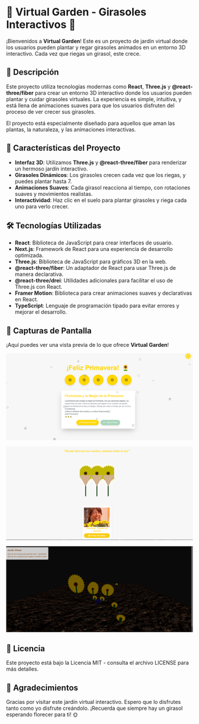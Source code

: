 # 🌻 Virtual Garden - Girasoles Interactivos 🌻

¡Bienvenidos a **Virtual Garden**! Este es un proyecto de jardín virtual donde los usuarios pueden plantar y regar girasoles animados en un entorno 3D interactivo. Cada vez que riegas un girasol, este crece.

## 🚀 Descripción

Este proyecto utiliza tecnologías modernas como **React**, **Three.js** y **@react-three/fiber** para crear un entorno 3D interactivo donde los usuarios pueden plantar y cuidar girasoles virtuales. La experiencia es simple, intuitiva, y está llena de animaciones suaves para que los usuarios disfruten del proceso de ver crecer sus girasoles.

El proyecto está especialmente diseñado para aquellos que aman las plantas, la naturaleza, y las animaciones interactivas.

## 🎨 Características del Proyecto

- **Interfaz 3D**: Utilizamos **Three.js** y **@react-three/fiber** para renderizar un hermoso jardín interactivo.
- **Girasoles Dinámicos**: Los girasoles crecen cada vez que los riegas, y puedes plantar hasta 7.
- **Animaciones Suaves**: Cada girasol reacciona al tiempo, con rotaciones suaves y movimientos realistas.
- **Interactividad**: Haz clic en el suelo para plantar girasoles y riega cada uno para verlo crecer.

## 🛠 Tecnologías Utilizadas

- **React**: Biblioteca de JavaScript para crear interfaces de usuario.
- **Next.js**: Framework de React para una experiencia de desarrollo optimizada.
- **Three.js**: Biblioteca de JavaScript para gráficos 3D en la web.
- **@react-three/fiber**: Un adaptador de React para usar Three.js de manera declarativa.
- **@react-three/drei**: Utilidades adicionales para facilitar el uso de Three.js con React.
- **Framer Motion**: Biblioteca para crear animaciones suaves y declarativas en React.
- **TypeScript**: Lenguaje de programación tipado para evitar errores y mejorar el desarrollo.

## 📸 Capturas de Pantalla

¡Aquí puedes ver una vista previa de lo que ofrece **Virtual Garden**!

![Vista previa del jardín virtual](./public/images/image.png)

![Vista previa del jardín virtual](./public/images/image2.png)

![Vista previa del jardín virtual](./public/images/image3.png)

## 📝 Licencia
Este proyecto está bajo la Licencia MIT - consulta el archivo LICENSE para más detalles.

## 🌻 Agradecimientos

Gracias por visitar este jardín virtual interactivo. Espero que lo disfrutes tanto como yo disfrute creándolo. ¡Recuerda que siempre hay un girasol esperando florecer para ti! 🌞